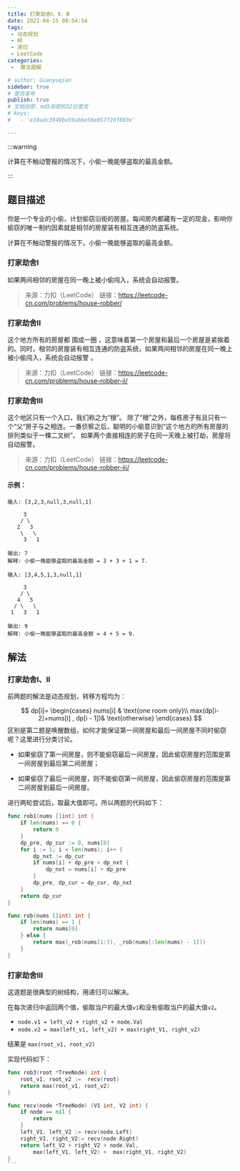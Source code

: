 ```yaml
---
title: 打家劫舍Ⅰ、Ⅱ、Ⅲ
date: 2021-04-15 08:54:54
tags:
 - 动态规划
 - 树
 - 递归
 - LeetCode
categories:
 -  算法题解

# author: Guanyuqian
sidebar: true
# 是否发布
publish: true
# 文档加密，md5加密的32位密文
# keys:
# 	- 'e10adc3949ba59abbe56e057f20f883e'

---
```




:::warning

计算在不触动警报的情况下，小偷一晚能够盗取的最高金额。

:::

<!-- more -->

## 题目描述

你是一个专业的小偷，计划偷窃沿街的房屋。每间房内都藏有一定的现金，影响你偷窃的唯一制约因素就是相邻的房屋装有相互连通的防盗系统。

计算在不触动警报的情况下，小偷一晚能够盗取的最高金额。



### 打家劫舍Ⅰ

如果两间相邻的房屋在同一晚上被小偷闯入，系统会自动报警。

> 来源：力扣（LeetCode）
> 链接：https://leetcode-cn.com/problems/house-robber/

### 打家劫舍Ⅱ

这个地方所有的房屋都 围成一圈 ，这意味着第一个房屋和最后一个房屋是紧挨着的。同时，相邻的房屋装有相互连通的防盗系统，如果两间相邻的房屋在同一晚上被小偷闯入，系统会自动报警 。

> 来源：力扣（LeetCode）
> 链接：https://leetcode-cn.com/problems/house-robber-ii/

### 打家劫舍Ⅲ

这个地区只有一个入口，我们称之为“根”。 除了“根”之外，每栋房子有且只有一个“父“房子与之相连。一番侦察之后，聪明的小偷意识到“这个地方的所有房屋的排列类似于一棵二叉树”。 如果两个直接相连的房子在同一天晚上被打劫，房屋将自动报警。

> 来源：力扣（LeetCode）
> 链接：https://leetcode-cn.com/problems/house-robber-iii/




#### 示例：

```
输入: [3,2,3,null,3,null,1]

     3
    / \
   2   3
    \   \ 
     3   1

输出: 7 
解释: 小偷一晚能够盗取的最高金额 = 3 + 3 + 1 = 7.

输入: [3,4,5,1,3,null,1]

     3
    / \
   4   5
  / \   \ 
 1   3   1

输出: 9
解释: 小偷一晚能够盗取的最高金额 = 4 + 5 = 9.
```

## 解法

### 打家劫舍Ⅰ、Ⅱ



前两题的解法是动态规划，转移方程均为： 

$$
dp[i]=
\begin{cases}
nums[i] & \text{one room only}\\
max(dp[i-2]+nums[i] , dp[i - 1])& \text{otherwise}
\end{cases}
$$
区别是第二题是唤醒数组，如何才能保证第一间房屋和最后一间房屋不同时偷窃呢？这里进行分类讨论。

- 如果偷窃了第一间房屋，则不能偷窃最后一间房屋，因此偷窃房屋的范围是第一间房屋到最后第二间房屋；

- 如果偷窃了最后一间房屋，则不能偷窃第一间房屋，因此偷窃房屋的范围是第二间房屋到最后一间房屋。

进行两轮尝试后，取最大值即可。所以两题的代码如下：

```go
func rob1(nums []int) int {
    if len(nums) == 0 {
        return 0
    }
    dp_pre, dp_cur := 0, nums[0]
    for i := 1; i < len(nums); i++ {
        dp_nxt := dp_cur
        if nums[i] + dp_pre > dp_nxt {
            dp_nxt = nums[i] + dp_pre
        }
        dp_pre, dp_cur = dp_cur, dp_nxt
    }
    return dp_cur
}

func rob(nums []int) int {
    if len(nums) == 1 {
        return nums[0]
    } else {
        return max(_rob(nums[1:]), _rob(nums[:len(nums) - 1]))
    }
}
```





### 打家劫舍Ⅲ

这道题是很典型的树结构，用递归可以解决。

在每次递归中返回两个值，偷取当户的最大值`v1`和没有偷取当户的最大值`v2`。

- `node.v1 = left_v2 + right_v2 + node.Val`
- `node.v2 = max(left_v1, left_v2) + max(right_V1, right_v2)`

结果是  `max(root_v1, root_v2)`

实现代码如下：

````go
func rob3(root *TreeNode) int {
    root_v1, root_v2 :=  recv(root)
    return max(root_v1, root_v2)
}

func recv(node *TreeNode) (V1 int, V2 int) {
    if node == nil {
        return
    }
    left_V1, left_V2 := recv(node.Left)
    right_V1, right_V2:= recv(node.Right)
    return left_V2 + right_V2 + node.Val,
        max(left_V1, left_V2) +  max(right_V1, right_V2)
}
```



